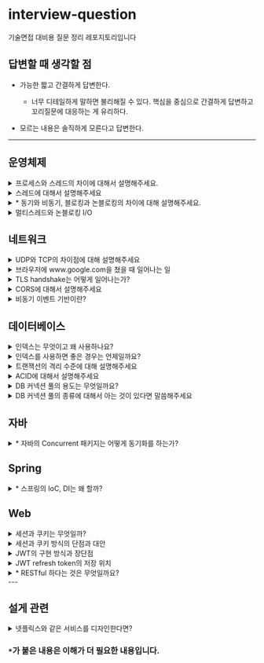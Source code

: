 # interview-question
기술면접 대비용 질문 정리 레포지토리입니다 

## 답변할 때 생각할 점
- 가능한 짧고 간결하게 답변한다.
  - 너무 디테일하게 말하면 불리해질 수 있다. 핵심을 중심으로 간결하게 답변하고 꼬리질문에 대응하는 게 유리하다.

- 모르는 내용은 솔직하게 모른다고 답변한다.

---

## 운영체제
<details>
<summary>프로세스와 스레드의 차이에 대해서 설명해주세요.</summary>
<div markdown="1">       


프로세스는 메모리에 올라가서 실행되고 있는 프로그램입니다. 모든 프로세스는 code/data/heap/stack으로 이루어진 독자적인 주소공간을 가지고 있습니다.
반면 스레드는 프로세스 내에서 가지는 실행의 흐름입니다. 하나의 프로세스에서 여러 스레드를 통해 동시에 여러 작업을 처리할 수 있습니다.
스레드들은 프로세스의 스택을 제외한 주소 공간을 공유할 수 있습니다.
그렇기 때문에 공유 영역의 자원을 사용할 때는 동기화 문제를 염두에 두어야 합니다.

</div>
</details>

<details>
<summary>스레드에 대해서 설명해주세요</summary>
<div markdown="1">


스레드는 프로세스 내에서 실행되는 흐름의 단위입니다. 프로세스의 주소 영역 중 code, data, heap을 공유합니다.
독자적인 실행을 위해 PC와 stack 등의 영역은 독자적으로 가집니다. 이런 특성 때문에 스레드 간 context switch는 프로세스의 경우보다 가볍습니다.
그렇지만 한 프로세스 내에서 메모리 영역을 공유하고 있으니, heap 영역의 객체를 사용할 때 동기화 문제가 발생할 수 있습니다.
때문에 싱글 스레드에서는 고려하지 않던 동기화 문제 해결을 위해 lock, semaphore, monitor 등의 방법을 고민해야합니다.

그리고 무조건 스레드를 만드는 것이 유리하냐? 라고 생각할 수 있습니다.
하지만 스레드를 만드는 것 또한 비용이 많이 드는 작업이므로 스레드를 무조건 많이 만든다고 해서 좋지 않습니다.
이론 상 코어의 개수만큼만 스레드가 동시에 작업이 가능하므로 코어의 개수에 맞게 스레드를 설계하는 것이 좋습니다.
이와 관련하여 하이퍼쓰레딩 기술은 한 코어당 두 개의 스레드를 작업할 수 있도록 하여 멀티태스킹 능력을 향상시켰습니다.

</div>
</details>

<details>
<summary>* 동기와 비동기, 블로킹과 논블로킹의 차이에 대해 설명해주세요.</summary>
<div markdown="1">


먼저 동기와 비동기에 대해 설명해보겠습니다. 동기는 Synchronous이므로 시간을 맞춘다는 의미입니다.
메서드를 리턴하는 시간에 결과를 전달받는 시간과 일치하면 동기, 일치하지 않으면 비동기입니다.
리턴하는 시점과 결과를 전달받는 시점이 다르다는 것은 무엇일까요?

이 때 등장하는 개념이 Future입니다. 비동기적으로 실행한 함수의 결과는 일반적인 타입으로 받아올 수 없습니다.
Java에서는 Future라는 형태로 비동기적으로 실행한 함수의 결과를 받아올 수 있습니다.
리턴하는 시점이 아닌, 그 결과를 필요해서 꺼낼 때 전달받으므로 비동기적으로 실행한다고 볼 수 있습니다.

이 때 비동기 작업의 결과가 출력될 때 직접 꺼내는 것이 아닌 콜백을 통해 어떤 작업을 실행하도록 할 수도 있습니다.
자바의 `ListenableFuture` 라는 인터페이스를 활용하여 콜백을 등록하거나, `CompletableFuture`의 `then~()`를 사용할 수도 있습니다.

블로킹과 논블로킹은 함수 호출 후 제어권을 돌려받는 지 아닌지에 대한 영역입니다.
https://www.youtube.com/watch?v=HKlUvCv9hvA

위 링크에 따르면, 내가 직접 제어할 수 없는 대상을 상대하는 방법입니다. I/O를 한다든지, 멀티 스레드 동기화에 해당합니다.
쉽게 말하면 어떤 작업을 시킨 다음 작업이 모두 끝날 때까지 기다렸다가 실행하는 방식입니다.
논블로킹 방식은 어떤 작업을 시킨 다음 곧장 빠져나와서 자신의 작업을 진행합니다.

즉, 다른 주체가 작업할 때 자신의 제어권이 있는지 없는지를 기준으로 나뉩니다.

한 마디로 요약하면 동기/비동기는 결과의 반환 시점, 블록/논블록은 제어권에 대한 기준입니다.

</div>
</details>

<details>
<summary>멀티스레드와 논블로킹 I/O</summary>
<div markdown="1">

한 프로세스에 스레드가 3개 존재한다고 합시다. T1은 파일을 읽어오는 역할을 담당합니다.
T1의 작업 소요 시간은 읽어오는 파일의 크기와 직결됩니다. 크기가 크다면, 이 파일을 일부 단위로 쪼개서 읽어와야할 수도 있습니다.
T2는 읽어온 파일이 영상이라면, 영상 처리를 하는 작업을 합니다.
보통은 영상을 읽는 것보다 처리를 하는 것이 오래 걸립니다.
그러므로 영상 처리와 영상 읽기 작업을 별도의 스레드에서 처리하는 것이 좋습니다.
그 다음 처리한 영상을 전송하는 작업을 한다고 합니다.
T3는 소켓을 열어서 통신하는 역할을 담당합니다.

이 경우에 T1 -> T2 -> T3의 작업은 순차적으로 이루어져야 합니다. 이 때 등장하는 개념이 동기화입니다.
이 작업이 모두 순서에 맞게 동기화가 되어야 정상적인 작업의 흐름대로 진행되기 때문입니다.

동기화를 위해서 먼저 `Queue`를 사용합니다.
T1은 파일을 읽어서 `Queue 1`에 등록합니다. T2는 루프를 돌면서 `Queue 1`을 감시합니다.
`Queue 1`에 처리할 데이터가 생기면, T2는 영상을 처리해서 `Queue 2`에 등록합니다.
이 때, T2처럼 `Queue 2`를 보고 있던 T3는 그제서야 소켓을 열어 해당 file을 전송합니다.

이 때 주의할 점은 T1, T2 간에, T2, T3 간에 동시에 `Queue`를 접근할 수 있습니다.
그렇기 때문에 항상 `Queue`에서 뭔가를 꺼내거나 삽입할 때에는 lock을 거는 형태로 관리하게 됩니다.

</div>
</details>

## 네트워크
<details>
<summary>UDP와 TCP의 차이점에 대해 설명해주세요</summary>
<div markdown="1">       

UDP는 비연결형 프로토콜로, 신뢰성 있는 통신을 지원하지 않습니다. 송신 측에서는 단지 데이터를 전송할 뿐 수신자가 잘 받았는지 확인하지 않습니다.
(듣고있든 말든 갑자기 전화가 걸려와서 말하고 끊는다)
그렇기 때문에 성능에 큰 이점이 있습니다. 연결이 이루어지지 않기 때문에 1:1, 1:N, N:M 등으로 통신할 수 있습니다. 
지원하는 기능이 없으므로 TCP에 비해 Header 크기가 작고, checksum 필드를 통해 오류 체크정도는 할 수 있습니다.

반면 TCP는 연결지향 프로토콜로 송신측과 수신측이 미리 연결된 상태에서 신뢰성 있는 통신을 하게 됩니다.
(전화를 받으면, 안부를 묻고(3-way handshaking) 용건이 끝나면 인사를 하고(4-way handshaking) 대화를 종료한다.)
TCP는 흐름 제어, 혼잡 제어, 순서 보장 등의 기능을 지원하여 송신 측의 데이터가 잘 전달될 수 있도록 보장해줍니다. 
서버와 클라이언트는 1:1로 연결되는 전 이중 방식이며, 점대점 방식입니다.

</div>
</details>

<details>
<summary>브라우저에 www.google.com을 쳤을 때 일어나는 일</summary>
<div markdown="1">       

먼저 브라우저는 주소창을 통해 들어온 uri를 파싱하여 호스트를 알아내고 HTTP Request message를 만들어 OS에게 전송을 요청합니다.
이 때, 호스트의 이름을 통해 IP 주소를 알아내기 위해 DNS 서버에 질의합니다.
(여기서 공유기를 쓴다면 공유기에 요청하고, 공유기가 DNS에 질의하는 경우도 있습니다.
또는 ISP가 제공해주는 DNS에 질의하게 됩니다.)
질의하기 전에 호스트 이름이 cache되었는지 브라우저나 운영체제 캐시를 확인합니다. 
그리고 없다면 루트 네임서버부터 서브 도메인 순으로 찾게 됩니다.

이렇게 찾은 IP 주소를 통해 TCP 연결을 하고 소켓을 통해 요청 메세지를 전달합니다.
(소켓 연결 시 http는 80포트, https는 443 포트로 연결합니다. 
이 때, https는 tcp handshake 뒤에 TLS handshake를 진행합니다.)
서버는 요청 메세지를 받고 응답하는 HTTP 메세지를 소켓을 통해 클라이언트에게 전달합니다.

</div>
</details>

<details>
<summary>TLS handshake는 어떻게 일어나는가?</summary>
<div markdown="1">       

TLS handshake는 https 연결을 위해 TCP handshake 이후에 발생합니다.
먼저 클라이언트는 자신이 지원하는 암호화 제품군과 클라이언트 무작위 문자열을 서버에게 보냅니다.

서버는 공개 키와(포함하지 않을 수도 있음) 서버 인증서를 클라이언트에 전달합니다. 
클라이언트는 인증서를 통해 서버가 내가 요청한 서버가 맞는지, 검증된 서버가 맞는지 확인합니다.

그리고 클라이언트는 예비 마스터 암호는 공개 키로 암호화되어 있고, 서버가 개인키로만 해독할 수 있습니다.

클라이언트와 서버는 클라이언트 무작위, 서버 무작위, 예비 마스터 암호를 통해 세션 키를 만듭니다.
이 세션 키를 통해 암호화된 완료 메시지를 전송하고, 클라이언트로 알고있는 정보로 복호화하여 핸드셰이크가 완료됩니다.
그리고 세션 키를 통한 대칭 키 방식으로 통신을 진행합니다.

이 때, 계속 공개 키 방식이 아닌 대칭키 방식을 쓰는 이유는, 공개 키 방식에 들어가는 오버헤드가 크기 때문입니다.
한 번 공개 키 방식으로 대칭 키를 교환한 이후에는 http 방식으로 메세지를 교환하게 됩니다.  

</div>
</details>

<details>
<summary>CORS에 대해서 설명해주세요</summary>
<div markdown="1">       

CORS는 Cross-Origin Resource Sharing으로 서로 다른 도메인 간 자원 공유를 말합니다.
예를 들어 클라이언트 서버의 도메인 A에서 도메인 B인 WAS로 자원을 요청하여 받는 경우에 발생합니다.
브라우저는 요청한 도메인과 받는 도메인이 다른 경우에 안전하지 않은 응답이라고 판단하여 이를 버리게 됩니다.

이를 해결하려면, WAS에 응답을 보내줄 때 올바른 CORS 헤더를 추가하여 보내야 합니다.
응답을 받는 클라이언트의 도메인을 헤더에 추가해줘야 합니다.

</div>
</details>


<details>
<summary>비동기 이벤트 기반이란?</summary>
<div markdown="1">       

https://niklasjang.tistory.com/57
https://happyer16.tistory.com/entry/대용량-트래픽을-감당하기-위한-Spring-WebFlux-도입

일반적으로 Spring MVC는 synchoronous blocking I/O 기반의 구조로 실행된다.
이는 하나의 I/O 작업이 수행될 때 스레드가 계속 점유된 상태로 기다리다가 완료되어서야 응답이 이루어지는 구조이다.
즉, one-request-per-thread의 구조이다. 
이는 유저가 많아졌을 때 스레드 개수의 한계 등으로 불리한 면이 있다.

### Spring MVC
Spring MVC에서는 Tomcat을 통해 요청이 관리된다. 클라이언트가 요청하면 스레드 풀에 있는 스레드를 매칭하여 서비스를 하고,
현재 스레드 풀에 스레드가 모자라다면 Queue에서 대기하는 구조이다. 기본적으로 Tomcat은 200개의 Thread pool size를 가진다.
만약, 동시 요청의 수가 이 스레드풀의 사이즈보다 많아지기 시작하면 사용자의 지연시간이 치솟을 것이다.
이런 현상을 `Thread pool hell`이라 한다. 특정 작업이 지연을 일으키기 시작하면서 스레드 풀 반납이 늦어지고, 동시에 유저의 지연시간도 늘어나게 된다.
지연을 일으키는 대표적인 작업은 DB, Network 작업 등의 I/O 작업이다. blocking 방식에서는 I/O가 처리될 때까지 스레드를 잡아두고 있기 때문에 
이런 작업이 빈번하게 요청되는 경우에 Thread pool hell이 발생하기 쉽다.

### Spring WebFlux
Spring WebFlux는 이런 I/O로 인한 지연을 줄이기 위해 다른 구조를 제공한다.
하나의 요청 당 하나의 스레드가 생성하는 것이 아니라 다수의 요청을 적은 Thread로 처리한다.
Worker Thread의 기본 사이즈는 서버의 Core 개수로 설정이 되어있다. 

스레드는 적지만 Non-blocking 형태로 효율적으로 스레드를 관리하기 때문에 동시에 많은 사용자가 있을 때 성능을 향상시킬 수 있다.
물론 I/O 작업 중 하나라도 blocking 방식이 있다면, 결국 blocking이 발생하므로 말짱 도루묵이 될 수 있다.
예를 들어 DB Connection 방식이 blocking이라면, 그 DB I/O가 종료될 때까지 스레드 하나가 blocking 될 것이다.
MongoDB, REDIS 등의 NoSQL은 non-blocking DB connection을 지원한다고 한다.

### 그럼 무조건 WebFlux?
그럼 무조건 효율적인 WebFlux를 사용하는 것이 좋아보인다. 하지만 트래픽이 작을 때에는 MVC와 WebFlux 모두 일정한 성능을 보인다.
다만 커넥션 풀 대비 많은 사용자가 발생하는 부분부터 WebFlux의 성능이 뛰어나다는 것이다.
그리고 WebFlux와 같은 비동기 방식은 디버깅이 매우 힘들다는 단점이 있다. 생산성이나 난이도 측면에서 동기 방식인 MVC가 유리하다는 점도 고려해야 한다.

</div>
</details>

## 데이터베이스
<details>
<summary>인덱스는 무엇이고 왜 사용하나요?</summary>
<div markdown="1">       

인덱스는 관계형 데이터베이스에서 테이블을 효과적으로 저장하기 위한 자료구조입니다. 테이블은 disk에 저장되는데, disk는 random I/O에 매우 지연이 발생하는 구조입니다.
DBMS도 데이터베이스 테이블의 데이터를 일일이 가져오려면 random access가 많이 발생하여 시간이 오래 걸린다.
인덱스의 목적은 random access를 줄여 데이터를 찾아오는 시간을 줄이는 데에 있습니다.

기본적으로 MySQL에서는 기본적으로 B+ Tree 형태로 인덱스를 만듭니다. 칼럼의 값과 해당 레코드가 저장된 주소를 key-value로 삼아 인덱스를 만든다.

장점으로는 목적에서 알 수 있듯이, SELECT 쿼리의 성능이 빨라집니다. 특히 범위 검색 연산을 수행하는 속도를 크게 향상시켜 줍니다.
단점으로는 자료구조를 추가로 만들기 때문에 INSERT, UPDATE, DELETE 발생 시 인덱스가 없을 때보다 시간이 추가로 들게 됩니다.

</div>
</details>

<details>
<summary>인덱스를 사용하면 좋은 경우는 언제일까요?</summary>
<div markdown="1">       

인덱스의 성능은 Selectivity에 좌우됩니다. 인덱스로 조회한 결과가 너무 많으면, 결국은 조회한 결과를 모두 random access하게 된다.
보통은 전체 레코드의 15~30% 이내로 조회될 때만 효과적으로 인덱스를 사용할 수 있다.
조회 결과가 그 이상 넘어갈 때는 MySQL Optimizer가 내부적으로 그냥 full scan을 진행한다.
그리고 인덱스를 실제로 잘 타고 있는지 쿼리 플랜을 활용하면 알 수 있다.

</div>
</details>

<details>
<summary>트랜잭션의 격리 수준에 대해 설명해주세요</summary>
<div markdown="1">       

트랜잭션의 격리 수준이란 서로 다른 트랜잭션 간 얼마나 떨어뜨려놓냐에 대한 레벨입니다.

가장 낮은 단계인 `Read Uncommitted`는 다른 트랜잭션에서 commit하지 않은 내용도 읽어올 수 있습니다.
이렇게 되면, commit되지 않고 rollback 된 내용이라고 읽어와서 사용하여 정합성이 깨어질 수 있습니다.
이런 현상을 `dirty read`라고 합니다.

다음 단계인 `Read Committed`는 다른 트랜잭션에서 commit한 내용만 읽어올 수 있는 격리 수준입니다.
이렇게 되면 dirty read 문제는 발생하지 않습니다. 하지만, 트랜잭션 A가 커밋하기 전에 읽어온 내용과 
커밋 이후에 읽어온 내용이 달라지는 `non-repeatble read` 현상이 발생합니다.

다음 단계인 `Repeatable read`는 자신의 트랜잭션보다 이전에 시작한 트랜잭션의 내용만 읽어올 수 있습니다.
그렇기 때문에 한 트랜잭션 내에서 한번 읽어온 값은 계속 같은 값만 읽어갈 수 있도록 한다. 
UPDATE가 일어나면 UNDO 영역에 백업해두고 실제 레코드를 변경한다. 그리고 UNDO에 있는 레코드를 읽어옵니다.
MySQL의 InnoDB에서는 이 UNDO와 레코드 단위 잠금을 통해 MVCC를 구현합니다.
하지만, INSERT/DELETE에 대해서는 정합성이 깨지게 되는데 이를 `Phantom read`라고 합니다.

마지막 단계인 `Serializable`은 모든 트랜잭션이 직렬적으로 실행되도록 하는 격리수준입니다.
한 마디로 한 트랜잭션이 테이블에 접근하고 있으면, 다른 트랜잭션은 접근하지 못하고 기다려야 합니다.
이 경우 모든 이상현상이 발생하지 않지만 성능에 큰 문제가 생겨서 보통 사용하지 않습니다.

</div>
</details>

<details>
<summary>ACID에 대해서 설명해주세요</summary>
<div markdown="1">       

ACID란 트랜잭션이 안전하게 수행되기 위한 성질입니다.

Atomicity는 트랜잭션이 원자적으로 실행되어야 한다는 성질입니다. 트랜잭션의 작업은 모두 성공하거나 모두 실패해야 합니다.
Consistency는 트랜잭션이 테이블에 변경 사항을 적용할 때 미리 정의되거나 예측할 수 있는 방식만 취합니다. 트랜잭션 전후로 제약 조건을 모두 만족해야 합니다.
Isolation은 모든 트랜잭션이 다른 트랜잭션으로부터 독립되어야 한다는 뜻이다. 
Durability는 트랜잭션의 결과가 로그로 남아서 영속적으로 기록된다는 성질이다. 도중에 오류가 발생하더라도 로그가 남아 장애를 복구할 수 있도록 해야 한다.

</div>
</details>

<details>
<summary>DB 커넥션 풀의 용도는 무엇일까요?</summary>
<div markdown="1">       

https://d2.naver.com/helloworld/5102792
https://www.youtube.com/watch?v=NMt9wgRsnjw

웹 서비스를 식당이라고 한다면, 주문을 하는 아르바이트생은 웹 서버에 해당한다.
그리고 주문을 주방장에 전달하게 되고 주방장은 WAS에 해당한다.
주방장은 식자재 창고에서 재료를 꺼내 주문에 해당하는 음식을 꺼내놓는다. 이 때 식자재 창고가 DB이다.

당연하게도 식당은 손님의 요청에 미리 아르바이트생도 준비해야 하고, 주방장도 준비해야 하고, 식자재도 준비해야 한다.

그렇기 때문에 미리 Web과 WAS 사이에, WAS와 DB 사이에는 미리 연결을 해놓는다.

이 때 WAS와 DB 사이에 미리 연결을 해놓는데, 연결의 주체는 Thread이다.
예를 들어 10개의 스레드를 미리 DB에 연결을 해놓는 것이다.

그리고 DB 연결 요청이 들어오면 여유있는 스레드를 가져다가 요청을 처리한다.
엔터프라이즈 어플리케이션의 대부분의 병목현상은 이 과정에서 발생한다.

이런 미리 연결을 해놓고 관리하는 형태를 커넥션 풀이라고 한다.
이 때 커넥션 풀의 유휴성과 평균 쿼리 실행 시간 등을 고려하면 TPS라는 지표로 정량화시킬 수 있다.

만약 DB 커넥션 풀의 처리량을 넘어서는 스레드는?
maxWait 값 등을 통해 커넥션을 얻기 위해 대기 상태에 둘 수 있다. 


</div>
</details>

<details>
<summary>DB 커넥션 풀의 종류에 대해서 아는 것이 있다면 말씀해주세요</summary>
<div markdown="1">       

Spring boot에서 기본적으로 사용되는 커넥션 풀은 `HikariCP` 입니다. 
특정 스레드가 커넥션을 요청하면, HikariCP는 이전 사용했던 커넥션이나 유휴 커넥션 중 하나를 반환해준다.
만약 유휴 커넥션이 없다면, 다른 스레드가 커넥션을 반납하기를 기다린다.
그 동안 기다리는 커넥션은 `HandOffQueue`를 polling하게 되고, 반납하면 기다리던 스레드가 커넥션을 받아서 작업을 처리한다.

커넥션 풀의 크기는 사용하는 유저에 비례하여 적절하게 잡는 것이 좋은데, 600여명의 유저를 대응하는데에 15~20개의 커넥션 풀만으로도 충분하다고 한다.

</div>
</details>

## 자바
<details>
<summary>* 자바의 Concurrent 패키지는 어떻게 동기화를 하는가?</summary>
<div markdown="1">       

concurrent 패키지의 자료구조들은 모두 멀티스레드 환경에서 동기화가 되도록 구현되어 있습니다.
그럼 어떻게 동기화가 되는 것일까요?
Java의 `ConcurrentLinkedQueue`에 보면 이 자료구조는 아래 링크에 따라 효율적인 논블로킹 알고리즘을 채용했다고 합니다.
https://www.cs.rochester.edu/~scott/papers/1996_PODC_queues.pdf

대략적인 내용은 논블로킹이 되는 구조가 성능에 유리하다는 것이고, lock-free한 알고리즘인 CAS(Compare-And-Swap)이라는 알고리즘이 소개됩니다.
Compare-And-Swap이란 주어진 값과 메모리에 있는 값이 동일하다면 값을 업데이트하고 그렇지 않으면 하지 않는 것입니다.
이는 `synchronized` 처럼 임계 영역에 도달하면 블로킹 시키는 것이 아니라, 모든 스레드를 논블로킹으로 접근할 수 있도록 하되,
작업 시점의 기준값과 메모리 상의 값을 비교하여 일치하면 작업을 수행하고, 일치하지 않으면 중간에 다른 스레드가 끼어들었다고 판단하여 재시도를 합니다.
(`AtomicInteger`의 `getAndSetInt()`를 보면 do-while 문을 통해, compareAndSet이 true일때까지 반복합니다.)

또한, 메모리 상의 값과 비교하기 위해 각 스레드가 캐시가 아닌 메모리에 직접 기록할 수 있도록 `volatile` 키워드를 사용합니다.
매 번 변경된 데이터는 메모리 상에 반영되므로 모든 스레드가 동일한 메모리 상의 값을 참조할 수 있도록 합니다.

일반적으로 lock을 사용하는 것보다 매우 빠르면서도 스레드 세이프하다는 장점이 있습니다.
그러나 compare-and-swap은 `ABA 문제`를 만날 수 있습니다.
compare하는 순간에 old value와 이미 수정된 값이 같은 현상입니다.
이 때 별도의 카운터를 통해 값이 갱신될 때마다 수정하여, 값이 같더라도 카운터 값이 다르면 수정하지 않는 식으로 해결할 수 있다고 합니다.

</div>
</details>

## Spring
<details>
<summary>* 스프링의 IoC, DI는 왜 할까?</summary>
<div markdown="1">       
결론적으로 OCP, DIP를 준수하여 좋은 객체지향 코드를 짜기 위함입니다.
객체지향에서는 객체간의 의존관계를 통해 하나의 기능을 수행하게 됩니다.
그런데 의존관계의 설정을 사용자 코드에서 하게 되면, 의존관계가 바뀔 때마다 코드를 수정해야 합니다.
이런 것이 OCP를 위반하는 코드이므로, 스프링에서는 IoC 컨테이너를 통해 빈을 등록해놓고 필요한 의존관계를 빈에 주입해주게 됩니다.

개발자가 객체를 생성하거나 의존관계를 설정하지 않고 스프링이 알아서 해주기 때문에 이것을 IoC라고 부르게 됩니다.
</div>
</details>

## Web
<details>
<summary>세션과 쿠키는 무엇일까?</summary>
<div markdown="1">       

세션은 유저 정보를 저장하여 식별하기 위해 서버에서 유저마다 저장하는 정보입니다. 
우리 서버에 어떤 유저가 로그인했다면, 세션 ID를 발급하여 서버쪽의 세션 저장소에 저장하여 관리하게 됩니다.
쿠키는 유저로 하여금 어떤 정보를 저장하도록 하는 것입니다.
서버가 응답 시 Header에 `Set-Cookie` 라는 속성을 통해 원하는 정보를 저장하도록 브라우저에 제안할 수 있습니다.
주로 세션과 쿠키는 로그인 처리를 위해 사용됩니다.
사용자는 로그인을 하여 세션 ID를 발급받고 서버는 이를 저장한 뒤, 쿠키를 통해 유저에게 전달합니다.
로그인된 사용자는 이후 요청부터 쿠키를 통해 자신의 세션 ID를 같이 전달합니다.
서버는 세션 저장소로부터 정보를 꺼내 진짜 이 사용자가 맞는지 Authentication(인증)한 후 요청을 처리하게 됩니다.

이렇게 세션과 쿠키를 사용하는 이유는 http가 무상태성(stateless)을 가지기 때문입니다.
그러기 위해서 로그인 처리 등을 하려면 세션과 쿠키의 도움을 받아야 합니다.

</div>
</details>

<details>
<summary>세션과 쿠키 방식의 단점과 대안</summary>
<div markdown="1">       

세션과 쿠키 방식으로 로그인을 구현하면 웹 어플리케이션 서버를 확장했을 때 로그인 처리에 고려할 점이 생깁니다.
보통 로그인을 하면 로그인을 한 서버 내부에 세션이 저장되게 됩니다.
그런데 WAS를 확장하여 로드 밸런서를 통해 부하를 적당히 여러 WAS에 분산하고 있다면, 어느 서버로 요청이 가게 될 지 알 수 없습니다.
즉, 로그인을 한 서버와 다음 요청을 하는 서버가 다르다면 세션 정보를 공유하지 않고 있기 때문에 로그인이 풀리는 문제가 발생합니다.

이를 보완하기 위해서는 여러 WAS가 공유하는 세션 DB 서버를 따로 두어야 합니다.
이 때 보통 key-value 기반의 메모리 DB인 REDIS가 많이 사용됩니다.
세션의 정보는 그리 크지 않아 메모리에 저장하기 용이하고 REDIS는 매우 빠른 속도를 자랑하기 때문입니다. 

하지만 서버가 더 규모가 커진다면 이 방식도 부담이 됩니다.
계속 세션 정보를 동기화하기 위해 관리해야 하고, 세션 저장소의 크기도 계속 커지기 때문입니다.
또한 세션 서버가 장애가 났을 때를 대비하여 수평 확장을 고려해야 합니다.

그래서 나온 것이 토큰 기반의 인증입니다. 따로 서버 쪽에 유저 식별 정보를 저장하지 않고, 토큰 안에 유저 정보를 담는 것입니다.
그래서 어느 서버로 토큰이 가든지 간에 서버에서 검증하여 사용자를 식별하고 요청을 처리할 수 있습니다.

이 때 사용되는 대표적인 토큰이 JWT입니다.

</div>
</details>

<details>
<summary>JWT의 구현 방식과 장단점</summary>
<div markdown="1">       

JWT는 유저 정보를 해싱 알고리즘을 사용하여 암호화한 다음 토큰으로 만든 것입니다.
주로 HS256이나 RS256 알고리즘이 사용됩니다. (두 방식의 차이는 대칭키 방식이냐 공개키 방식이냐에 따라 다름)
JWT는 header, payload, signiture의 세 부분으로 나뉩니다.
header에는 토큰 타입과 사용한 암호화 알고리즘의 정보가 써있고, payload에는 사용자 정보가, signiture에는 비밀키로 암호화한 서명 정보가 써있습니다.
header나 payload는 인코딩만 될 뿐 따로 암호화되지 않아 누구나 볼 수 있습니다.
하지만 signiture는 secret key로 암호화되있으므로 비밀 키를 알고 있는 사람만 복호화할 수 있습니다.
그렇기 때문에 서버에서는 이 signiture를 통해 올바른 토큰인지 확인할 수 있는 것이기 때문입니다.
(통상적인 로그인 환경에서는 secret key는 서버만 알고 있고, 자기가 서명한 토큰을 발급하고 유저가 전달한 토큰이 자기가 서명한게 맞는지 확인한다.)

장점으로는 별도의 세션을 저장하지 않고 토큰 내에 유저 식별정보를 담아서 오기 때문에 확장에 편리해집니다.
단점으로는 payload에 그대로 유저 정보가 노출되기 때문에 민감한 정보는 담을 수 없고 한번 발급된 토큰은
만료될 때까지 계속 사용이 가능하다는 점입니다. 즉, 토큰이 탈취되면 무방비 상태에 빠집니다.
이를 방지하기 위해 토큰의 만료시간을 짧게 하고, refresh token으로 계속 토큰을 갱신하게끔 처리할 수 있습니다.

보통 refresh token은 access token 발급 시에 서버가 발급하여 db에 저장하고, 유저쪽에 전달합니다.
유저도 이 refresh token을 안전한 저장소에 저장합니다.
유저는 access token 만료 시에 refresh token을 제시하여 새로운 access token을 받게 됩니다. 

이 때 물론 refresh token을 탈취해서 해커가 새로운 access token을 발급하면 어떡하느냐? 라는 의문이 생깁니다.
이는 서버 쪽에서 refresh를 할 때 사용자 요청이 올바른 요청인지 보안 절차를 거쳐야 합니다.
또한 https 통신을 사용하여 refresh token의 교환을 안전하게 처리할 필요가 있습니다. 

그럼 왜 access token 접근 시에는 이런 보안 절차를 거치지 않느냐?
매 access token을 통한 요청마다 이런 보안 절차를 거치게 되면 병목현상이 발생하게 됩니다.
그렇기 때문에 간단한 token 검증 절차만 거치고 서버는 모든 요청을 들여보내게 됩니다.
즉, access token이 만료되기까지는 빈틈이 생기는 셈입니다. 
</div>
</details>

<details>
<summary>JWT refresh token의 저장 위치</summary>
<div markdown="1">       

유저에게 refresh token을 발급하면, 유저는 이를 어디에 저장해야할 지 고민이 생깁니다.

첫 번째 선택지는 쿠키에 저장하는 방법입니다. 쿠키의 옵션을 통해 httpOnly, Secure 옵션을 통해서
브라우저에서 쿠키를 열어볼 수 없도록 하고 https 통신 위에서만 브라우저가 서버에 쿠키를 보내도록 할 수 있습니다.
이 방식으로는 xss 공격을 방어할 수 있다고 합니다. js 코드를 통해 쿠키에 접근하려고 해도 https 통신을 할 때에만 접근이 가능하기 때문입니다.

단점으로는 CSRF 공격에 취약합니다. 
쿠키가 자동으로 요청 시에 날아가기 때문에 공격자가 request url를 클릭하도록 유도하면 요청을 위조하기 쉽습니다.
refresh token을 통한 요청을 위조하여 access token을 취득한다음 개인정보를 빼낼 수 있습니다.

두 번째 선택지는 local storage에 저장하는 방법입니다.
이 방법은 반대로 request시 자동으로 가는 쿠키가 아니고, js 코드에 의해 헤더에 담겨서 전송되므로 
url을 위조하더라도 CSRF를 방어할 수 있습니다.
또한 반대로 XSS에 취약해집니다. js를 통한 악성코드를 심어두었다면 접근이 너무 쉬워집니다.

다른 해법으로는 refresh token을 서버에서만 관리하는 방법도 있습니다. 
token 발급 시에 DB 인덱스값만 보내고, refresh token은 DB에 저장합니다.
인덱스 값은 해시 처리 등을 통해 서버만 알 수 있도록 하여 보안을 강화한 형태로 전달합니다.
이렇게 되면 클라이언트는 refresh token을 탈취당할 위험이 줄어들긴 합니다.
하지만 서버의 부하를 줄이기 위한 JWT의 목적과 조금 멀어지는 느낌이 듭니다.

그나마 쿠키에 HttpOnly, Secure 옵션을 추가하여 저장하는 형태가 좋다고 합니다.

여담으로 access token은 자동으로 요청에 전달되는 쿠키가 아닌 자바스크립트 로컬 변수에 저장하여
헤더에 토큰을 담아서 매 요청마다 보내도록 하는 것이 좋다고 합니다. (쿠키에 사용할 경우 CSRF에 취약)

</div>
</details>

<details>
<summary>* RESTful 하다는 것은 무엇일까요?</summary>
<div markdown="1">       

https://www.youtube.com/watch?v=RP_f5dMoHFc

REST가 등장한 역사는 어떻게 인터넷에서 정보를 공유할 것인가?에서 시작된다.
정보들을 하이퍼텍스트로, html로 표현하고 식별자로 URI를 만들고, 전송 방법으로 HTTP라는 프로토콜을 만들었다.
HTTP 1.0의 등장 이후 http가 깨지지 않고 어떻게 발전할 수 있을지 고민했다.

HTTP Object Model이라는 이름으로 나온 기술은 Representational State Transfer이 된다. 

그리고 API라는 것이 만들어지기 시작한다.
먼저 RPC라는 프로토콜이 생기고, 이것은 이후 SOAP이 된다.
플리커 API는 REST와 SOAP 버전의 두 가지 api를 공개했다.
메세지 분량이 REST가 압도적으로 줄어들어, REST의 폭발적인 발전이 이뤄진다.

2006년에는 AWS 의 자사 api 사용량이 REST가 85%에 육박할 정도로 독점적이 되었다.

로이 필딩은 발전하는 REST 개념에 지속적으로 부정을 했다. 진짜 REST 아키텍쳐가 아니었다는 뜻이다.
REST는 분산 하이퍼미디어 시스템(예: 웹)을 위한 아키텍쳐 스타일이다.

아키텍쳐 스타일이란 제약조건의 집합이다. 제약조건을 모두 지켜야 REST를 따르고 있다고 말할 수 있다.
REST를 구성하는 스타일은,
- client-server
- stateless
- cache
- uniform interface
- layered system
- code-on-demand (optional)

### uniform interface의 제약조건
- identification of resources
- manipulation of resources through representations
- __self-descriptive messages__
- *hypermedia as the engine of application state*

### Self-descriptive message
`GET / HTTP/1.1` 이라는 요청 메시지가 있다고 하면, 이게 어디로 가는지 알 수 없다.
그래서 Host 를 통해 어디로 가는지 적어줘야 비로소 self-descriptive 해진다.

응답 또한 content-type 등의 정보를 통해 메세지를 보고 부가적인 정보 없이 해석이 가능해야 한다.

### HATEOAS
애플리케이션의 상태는 하이퍼 링크를 통해 전이되어야 한다.
일반적인 게시글 페이지를 이동하는 형태가 이것을 만족한다고 할 수 있다.
json으로 응답할 경우에도 Link를 통해 다른 상태로 갈 수 있는 하이퍼링크를 명시해줄 수 있다.

### 왜 Uniform interface?
- 독립적 진화를 하기 위해서!
  - 서버와 클라이언트가 각각 독립적으로 진화한다.
  - __서버의 기능이 변경되어도 클라이언트를 업데이트할 필요가 없다.__
  - How do I improve HTTP without breaking the Web.
  
### 웹은 REST를 지키고 있다.
- 웹 페이지를 변경했다고 해도 웹 브라우저를 업데이트할 필요는 없다.
- 웹 브라우저를 업데이트했다고 웹 페이지를 변경할 필요도 없다.
- HTTP 명세가 변경되어도 웹은 잘 동작한다.
- HTML 명세가 변경되어도 웹은 잘 동작한다.

한 마디로 요약하자면, 하이퍼 텍스트를 포함한 self-descriptive한 메시지의 uniform interface를 통해 리소스에 접근하는 API이다.

시스템 전체를 통제 가능하거나, 진화에 관심이 없다면 굳이 REST를 따르지 않아도 된다.

## REST를 만들기 힘들 이유
우리가 사용하는 HTTP API에서는 json을 사용한다.
json은 html에 비해 표준으로 정해진 것이 없다. html은 사용하는 태그의 종류가 모두 표준으로 명세되어있지만,
json은 구체적인 key-value에 대해서는 표준으로 정하지 않는다. 그래서 우리는 API 문서를 통해 해석해야만 한다.

그래서 json을 Self-descriptive하게 만들려면,
1. media-type을 IANA에 등록한다.
2. Profile을 통해 명세를 링크한다.

HETEOAS를 만들려면,
1. data에 직접 link를 넣는다.
2. HTTP 헤더로 Link나 Location으로 표현한다.



</div>
</details>
---

## 설게 관련
<details>
<summary>넷플릭스와 같은 서비스를 디자인한다면?</summary>
<div markdown="1">       

https://www.youtube.com/watch?v=7OZ7R0VoMZM

넷플릭스는 웹 스트리밍 서비스이므로 이럴 때는 Web, WAS, DB의 3요소 중 Web server에도 굉장히 많은 신경을 써야 한다.

스트리밍에 관련해서는 컨텐츠 압축이나 보안(DRM) 등 도메인과 관련된 얘기도 나올 수 있다.

일반적으로는 Web server에서는 부하 분산, WAS에는 인증과 서비스 로직, 과금 등이 중요 이슈이다.

일반적인 구조를 설명하면 다음과 같을 것 이다.

서비스 서버와 별도로 영상 파일을 보관하는 미디어 서버를 일반적으로 따로 두게 된다.
사용자는 서비스 서버를 통해 로그인을 통한 인증 과정을 거친다.
그러면 서비스 서버는 구매한 영상이나 서비스하는 영상을 보여준다.
클라이언트는 영상을 선택하고, 재생될 것이라는 기대를 한다.
그럼 서비스 서버는 사용자가 넘긴 정보를 통해 인증을 거쳤는지 확인하고
선택한 영상을 미디어 서버에서 직접 사용자에게 넘길 수도 있다.
이 경우에는 미디어 서버를 HTTP 기반의 서버로 설계하겠다는 뜻이고, 다른 선택지는 HLS 등의 다른 프로토콜을 사용할 수도 있다.

추가적으로 클라이언트가 자주 조회하는 컨텐츠가 존재하기 마련이다. 미디어 서버의 동시접속자가 10명밖에 안된다고 한다면, 동시에 영상을 볼 수 있는 사용자가 10명밖에 되지 않는다.

그렇기 때문에 부하 분산이 필요하다. 

글로벌 유저에 서비스하기 위해서, 이런 아이디어를 생각해볼 수 있다.
웹 서버는 클라이언트가 접속한 ip에 따른 ISP에 따라 각 ISP에 미디어 서버를 직접 연결해준다.
(KT, SKT 등에 직접 미디어 서버를 연결하고 영상 사본을 보관했다가 바로 서비스한다.)
이 것은 CDN 서비스를 모방한 개념이다.

또 하나의 이슈는 미디어 서버에 저장된 영상 파일을 HDD로부터 I/O해오는 과정에 대한 것이다.
일반적으로 I/O는 매우 느리기 때문에 RAM에 올려놓고 서비스하거나 해야 하는데 영상의 크기가 크다면 문제가 될 수 있다.

추가적으로 많은 사용자가 동시에 I/O 요청을 디스크에 하게 되면 급격하게 I/O 속도가 느려진다. 그렇기 때문에 미디어 서버의 커널 레벨에서 여러 튜닝이 들어가야 한다. 

### 주요 키워드
- WebRTC: 화상 회의 등을 구현하는 오픈소스 기술
- 콘텐츠 보호(ts 등)

</div>
</details>

### `*`가 붙은 내용은 이해가 더 필요한 내용입니다.
